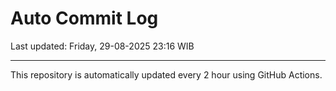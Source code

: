 # Auto Commit Log

Last updated: Friday, 29-08-2025 23:16 WIB

---

This repository is automatically updated every 2 hour using GitHub Actions.
